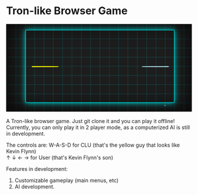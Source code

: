 <h1>Tron-like Browser Game</h1>

<img src="https://github.com/caleblipan/Tron-Browser-Game/blob/master/tron.gif" />

A Tron-like browser game. Just git clone it and you can play it offline!
Currently, you can only play it in 2 player mode, as a computerized AI is still in development.

The controls are:
W-A-S-D for CLU (that's the yellow guy that looks like Kevin Flynn)
<br>
&#8593; &#8595; &#8592; &#8594; for User (that's Kevin Flynn's son)

Features in development:
1. Customizable gameplay (main menus, etc)
2. AI development.
